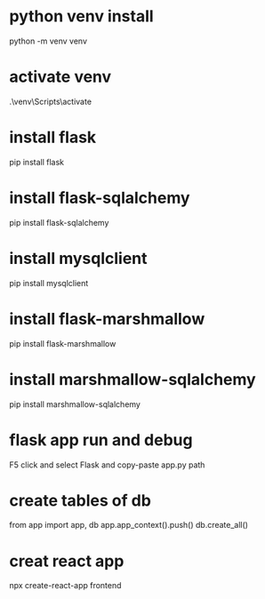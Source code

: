 # python venv install
python -m venv venv

# activate venv
.\venv\Scripts\activate

# install flask
pip install flask

# install flask-sqlalchemy
pip install flask-sqlalchemy

# install mysqlclient
pip install mysqlclient

# install flask-marshmallow
pip install flask-marshmallow

# install marshmallow-sqlalchemy
pip install marshmallow-sqlalchemy

# flask app run and debug
F5 click and select Flask and copy-paste app.py path

# create tables of db
 from app import app, db
 app.app_context().push()
 db.create_all()


# creat react app
npx create-react-app frontend
